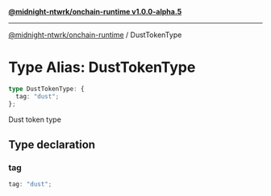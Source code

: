 [**@midnight-ntwrk/onchain-runtime v1.0.0-alpha.5**](../README.md)

***

[@midnight-ntwrk/onchain-runtime](../globals.md) / DustTokenType

# Type Alias: DustTokenType

```ts
type DustTokenType: {
  tag: "dust";
};
```

Dust token type

## Type declaration

### tag

```ts
tag: "dust";
```
